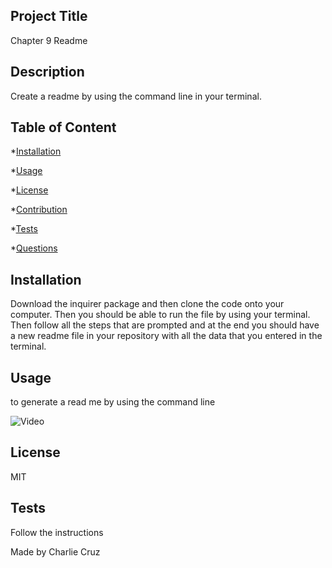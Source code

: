 ## Project Title
Chapter 9 Readme

## Description
Create a readme by using the command line in your terminal.

## Table of Content
*[Installation](#Installation)

*[Usage](#Usage)

*[License](#License)

*[Contribution](#Contribution)

*[Tests](#Tests)

*[Questions](#Contact-Information)

## Installation
Download the inquirer package and then clone the code onto your computer. Then you should be able to run the file by using your terminal. Then follow all the steps that are prompted and at the end you should have a new readme file in your repository with all the data that you entered in the terminal. 

## Usage
to generate a read me by using the command line

![Video](https://drive.google.com/file/d/1YtA2Qj8ISqzm7k1ZODte-njfz_dlu1w2/view)

## License
MIT

## Tests
Follow the instructions

Made by Charlie Cruz